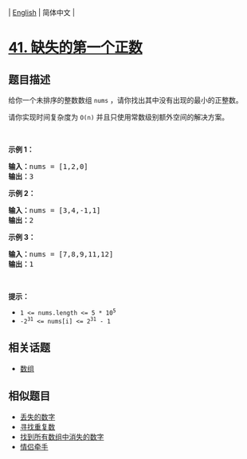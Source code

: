 
| [English](README_EN.md) | 简体中文 |

# [41. 缺失的第一个正数](https://leetcode-cn.com/problems/first-missing-positive/)

## 题目描述

<p>给你一个未排序的整数数组 <code>nums</code> ，请你找出其中没有出现的最小的正整数。</p>
请你实现时间复杂度为 <code>O(n)</code> 并且只使用常数级别额外空间的解决方案。

<p> </p>

<p><strong>示例 1：</strong></p>

<pre>
<strong>输入：</strong>nums = [1,2,0]
<strong>输出：</strong>3
</pre>

<p><strong>示例 2：</strong></p>

<pre>
<strong>输入：</strong>nums = [3,4,-1,1]
<strong>输出：</strong>2
</pre>

<p><strong>示例 3：</strong></p>

<pre>
<strong>输入：</strong>nums = [7,8,9,11,12]
<strong>输出：</strong>1
</pre>

<p> </p>

<p><strong>提示：</strong></p>

<ul>
	<li><code>1 <= nums.length <= 5 * 10<sup>5</sup></code></li>
	<li><code>-2<sup>31</sup> <= nums[i] <= 2<sup>31</sup> - 1</code></li>
</ul>


## 相关话题

- [数组](https://leetcode-cn.com/tag/array)

## 相似题目

- [丢失的数字](../missing-number/README.md)
- [寻找重复数](../find-the-duplicate-number/README.md)
- [找到所有数组中消失的数字](../find-all-numbers-disappeared-in-an-array/README.md)
- [情侣牵手](../couples-holding-hands/README.md)
